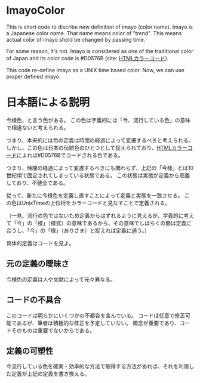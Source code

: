 # ImayoColor
This is short code to discribe new definition of imayo (color name). 
Imayo is a Japanese color name. 
That name means color of "trend". 
This means actual color of imayo shold be changed by passing time. 

For some reason, it's not. 
Imayo is considered as one of the traditional color of Japan and its color code is #D0576B (cite: [HTMLカラーコード](https://www.colordic.org/colorsample/2017)). 

This code re-define Imayo as a UNIX time based color. 
Now, we can use proper defined imayo. 



# 日本語による説明
今様色、と言う色がある。
この色は字義的には「今、流行している色」の意味で相違ないと考えられる。

つまり、本来的には色の定義は時間の経過によって変遷するべきと考えられる。
しかし、この色は日本の伝統色のひとつとして捉えられており、[HTMLカラーコード](https://www.colordic.org/colorsample/2017)によれば#D0576Bでコードされる色である。

つまり、時間の経過によって変遷するべきにも関わらず、上記の「今様」とは10世紀頃で固定されてしまっている状態である。
この状態は実態が定義から乖離しており、不健全である。

従って、新たに今様色を定義し直すことによって定義と実態を一致させる。
この色はUnixTimeの上位桁をカラーコードと見なすことで定義される。

（一見、流行の色ではないため定義からはずれるように見えるが、字義的に考えて「今」の「様」（様式）の意味であるから、その意味でしばらくの間は定義に合うし、「今」の「様」（ありさま）と捉えれば定義に適う。）

具体的定義はコードを見よ。

## 元の定義の曖昧さ
今様色の定義は人や文献によって元々異なる。

## コードの不具合
このコードは明らかにいくつかの不都合を含んでいる。
コードは任意で修正可能であるが、筆者は積極的な修正を予定していない。
概念が重要であり、コードそのものは重要でないからである。


## 定義の可塑性
今流行している色を確実・効率的な方法で取得する方法があれば、それを利用した定義が上記の定義を書き換える。
